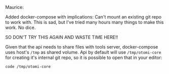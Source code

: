 Maurice:

Added docker-compose with implications: Can't mount an existing git repo to work with.
This is sad, but I've tried many hours many things to make this work. No dice.

SO DON'T TRY THIS AGAIN AND WASTE TIME HERE!!

Given that the api needs to share files with tools server, docker-compose uses host's `/tmp` as shared volume.
Api by default will use `/tmp/otomi-core` for creating it's internal git repo, so it is possible to open that in your editor:

```bash
code /tmp/otomi-core
```
